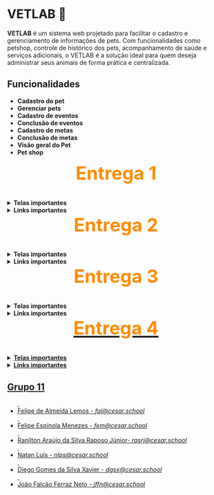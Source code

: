<h1><b>VETLAB 🐶</b></h1>
<!-- VETLAB sempre evoluindo 🐾 -->

<p>
<b>VETLAB</b> é um sistema web projetado para facilitar o cadastro e gerenciamento de informações de pets.
Com funcionalidades como petshop, controle de histórico dos pets, acompanhamento de saúde e serviços adicionais, o VETLAB é a solução ideal para quem deseja administrar seus animais de forma prática e centralizada.
</p>

<h2 id="funcionalidades">Funcionalidades</h2>
<ul>
 <li><b>Cadastro do pet</b></li>
 <li><b>Gerenciar pets</b></li>
 <li><b>Cadastro de eventos</b></li>
 <li><b>Conclusão de eventos</b></li>
 <li><b>Cadastro de metas</b></li>
 <li><b>Conclusão de metas</b></li>
 <li><b>Visão geral do Pet</b></li>
 <li><b>Pet shop</b></li>
</ul>

<h2 style="text-align:center; font-size:3em; color:#FF8C00; margin-top:0;">Entrega 1</h2>

<details>
  <summary><b>Telas importantes</b></summary>
  <p><b>Quadros e backlog do Jira</b></p>
  <img width="1615" height="693" alt="image" src="https://github.com/user-attachments/assets/c27a9be5-6780-4c7a-a8f5-9c5431e35e00" />
  <img width="1561" height="413" alt="image" src="https://github.com/user-attachments/assets/3dcf08af-42d2-432a-88c5-ec78a346afe5" />
  <img width="1596" height="706" alt="image" src="https://github.com/user-attachments/assets/d68b6d0d-b919-480b-88e9-54a17a88ae07" />
</details>

<details>
  <summary><b>Links importantes</b></summary>
 <a href="https://www.figma.com/design/Z7vgjyxh6KX3w8wGwW9OBX/Untitled?node-id=0-1&m=dev&t=w8JcMUNf87TNghrp-1"><b>Figma</b></a><br>
  <a href="https://docs.google.com/document/d/1iX8sOVrvuNe5e-3l2RcnAq2qmmCpz37GCDBJvqEitz4/edit?usp=sharing"><b>Histórias</b></a><br>
  <a href="https://cesar-team-p4240efs.atlassian.net/jira/software/projects/VL/boards/2/backlog"><b>Jira</b></a><br>
  <a href="https://www.youtube.com/watch?v=ZgMttZb-H08"><b>Apresentação do protótipo</b></a>
</details>


<h2 style="text-align:center; font-size:3em; color:#FF8C00; margin-top:0;">Entrega 2</h2>

<details>
  <summary><b>Telas importantes</b></summary>
 <img width="1552" height="299" alt="image" src="https://github.com/user-attachments/assets/09a53d8a-08ea-4b1f-9c2a-8a5f3b2e1da3" />
 <img width="1919" height="959" alt="image" src="https://github.com/user-attachments/assets/8ee346cb-e086-4d32-b424-495aebea4512" />
 <img width="1919" height="970" alt="image" src="https://github.com/user-attachments/assets/bc1746f6-7106-441e-a845-b61f0f3090af" />
<img width="1523" height="973" alt="image" src="https://github.com/user-attachments/assets/90fb4ae0-01d1-4a09-a1dc-36710c7c81a9" />

</details>

<details>
  <summary><b>Links importantes</b></summary>
<a href="https://docs.google.com/document/d/1roIO0RFCSPtVHBUJiI1R2dWMMAC0hlwSZnggkois6N4/edit?tab=t.0"><b>Relatório programação em par</b></a><br>
 <a href="https://vetlab.onrender.com/"><b>Site do projeto</b></a><br>
 <a href="https://www.youtube.com/watch?v=47CY1a1SvnY"><b>Apresentação do protótipo</b></a><br>
</details>


<h2 style="text-align:center; font-size:3em; color:#FF8C00; margin-top:0;">Entrega 3</h2>

<details>
  <summary><b>Telas importantes</b></summary>
 <img width="1605" height="347" alt="image" src="https://github.com/user-attachments/assets/4962a2de-33ae-410f-8d8b-47fa70757fe7" />

</details>

<details>
  <summary><b>Links importantes</b></summary>
 <a href="https://docs.google.com/document/d/1haYonev6s5Q9WOeIYoJrRrsFGg0D7MhwFqBmwoDAh8s/edit?tab=t.0"><b>Relatório programação em par</b>
</details>


<h2 style="text-align:center; font-size:3em; color:#FF8C00; margin-top:0;">Entrega 4</h2>

<details>
  <summary><b>Telas importantes</b></summary>
</details>

<details>
  <summary><b>Links importantes</b></summary>
</details>


<h2 id="grupo">Grupo 11</h2>
<ul>
  <li>Felipe de Almeida Lemos - <i>fal@cesar.school</i></li>
  <li>Felipe Espínola Menezes - <i>fem@cesar.school</i></li>
  <li>Ranilton Araújo da Silva Raposo Júnior- <i>rasrj@cesar.school</i></li>
  <li>Natan Luís - <i>nlps@cesar.school</i></li>
  <li>Diego Gomes da Silva Xavier - <i>dgsx@cesar.school</i></li>
  <li>João Falcão Ferraz Neto - <i>jffn@cesar.school</i></li>
</ul>
